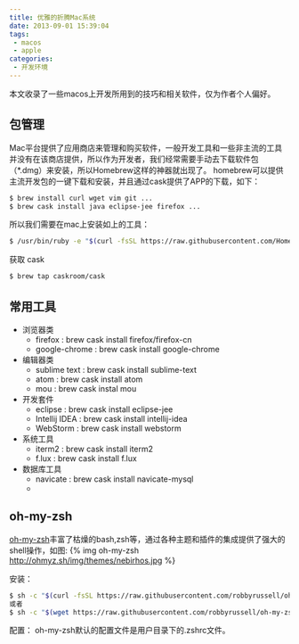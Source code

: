 ```yaml
---
title: 优雅的折腾Mac系统
date: 2013-09-01 15:39:04
tags:
 - macos
 - apple
categories:
 - 开发环境
---
```


本文收录了一些macos上开发所用到的技巧和相关软件，仅为作者个人偏好。
<!-- more -->

## 包管理 ##
Mac平台提供了应用商店来管理和购买软件，一般开发工具和一些非主流的工具并没有在该商店提供，所以作为开发者，我们经常需要手动去下载软件包（*.dmg）来安装，所以Homebrew这样的神器就出现了。
homebrew可以提供主流开发包的一键下载和安装，并且通过cask提供了APP的下载，如下：

``` bash
$ brew install curl wget vim git ...
$ brew cask install java eclipse-jee firefox ...
```

所以我们需要在mac上安装如上的工具：

```bash
$ /usr/bin/ruby -e "$(curl -fsSL https://raw.githubusercontent.com/Homebrew/install/master/install)"
```

获取 cask

``` bash
$ brew tap caskroom/cask
```

## 常用工具 ##

* 浏览器类
	* firefox : brew cask install firefox/firefox-cn
	* google-chrome : brew cask install google-chrome
* 编辑器类
	* sublime text : brew cask install sublime-text
	* atom : brew cask install atom
	* mou : brew cask instal mou
* 开发套件
	* eclipse : brew cask install eclipse-jee
	* Intellij IDEA : brew cask install intellij-idea
	* WebStorm : brew cask install webstorm
* 系统工具
	* iterm2 : brew cask install iterm2
	* f.lux : brew cask install f.lux
* 数据库工具
	* navicate : brew cask install navicate-mysql
	* 

## oh-my-zsh ##
[oh-my-zsh]()丰富了枯燥的bash,zsh等，通过各种主题和插件的集成提供了强大的shell操作，如图:
{% img oh-my-zsh http://ohmyz.sh/img/themes/nebirhos.jpg %}

安装：
``` bash
$ sh -c "$(curl -fsSL https://raw.githubusercontent.com/robbyrussell/oh-my-zsh/master/tools/install.sh)"
或者
$ sh -c "$(wget https://raw.githubusercontent.com/robbyrussell/oh-my-zsh/master/tools/install.sh -O -)"
```
配置：
oh-my-zsh默认的配置文件是用户目录下的.zshrc文件。